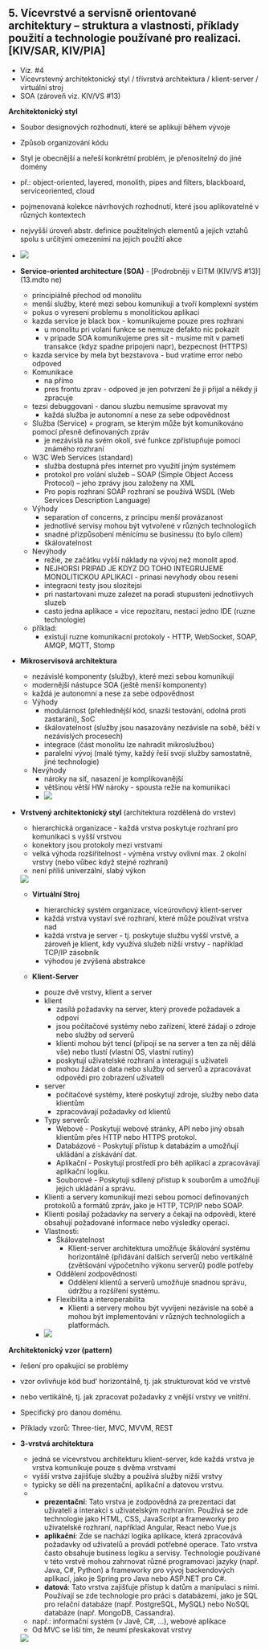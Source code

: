 ## 5. Vícevrstvé a servisně orientované architektury – struktura a vlastnosti, příklady použití a technologie používané pro realizaci. [KIV/SAR, KIV/PIA]

- Viz. #4
- Vícevrstevný architektonický styl / třívrstvá architektura / klient-server / virtuální stroj
- SOA (zároveň viz. KIV/VS #13)

**Architektonický styl**
  - Soubor designových rozhodnutí, které se aplikují během vývoje
  - Způsob organizování kódu
  - Styl je obecnější a neřeší konkrétní problém, je přenositelný do jiné domény
  - př.: object-oriented, layered, monolith, pipes and filters, blackboard, serviceoriented, cloud
  - pojmenovaná kolekce návrhových rozhodnutí, které jsou aplikovatelné v
    různých kontextech
  - nejvyšší úroveň abstr. definice použitelných elementů a jejich vztahů spolu s určitými omezeními na jejich použití akce
  - <img src="img/04/15.png">

- **Service-oriented architecture (SOA)** - [Podrobněji v EITM (KIV/VS #13)](13.mdto ne)
  - principiálně přechod od monolitu
  - menší služby, které mezi sebou komunikují a tvoří komplexní systém
  - pokus o vyreseni problemu s monolitickou aplikaci
  - kazda service je black box - komunikujeme pouze pres rozhrani
    - u monolitu pri volani funkce se nemuze defakto nic pokazit
    - v pripade SOA komunikujeme pres sit - musime mit v pameti transakce (kdyz spadne pripojeni napr), bezpecnost (HTTPS)
  - kazda service by mela byt bezstavova - bud vratime error nebo odpoved
  - Komunikace
    - na přímo
    - pres frontu zprav - odpoved je jen potvrzení že ji přijal a někdy ji zpracuje
  - tezsi debuggovani - danou sluzbu nemusime spravovat my
    - každá služba je autonomní a nese za sebe odpovědnost
  - Služba (Service) = program, se kterým může být komunikováno pomocí přesně definovaných zpráv
    - je nezávislá na svém okolí, své funkce zpřístupňuje pomocí známého rozhraní
  - W3C Web Services (standard)
    - služba dostupná přes internet pro využití jiným systémem
    - protokol pro volání služeb – SOAP (Simple Object Access Protocol) – jeho zprávy jsou založeny na XML
    - Pro popis rozhraní SOAP rozhraní se používá WSDL (Web Services Description Language)
  - Výhody
    - separation of concerns, z principu menší provázanost
    - jednotlivé servisy mohou být vytvořené v různých technologiích
    - snadné přizpůsobení měnícímu se businessu (to bylo cílem)
    - škálovatelnost
  - Nevýhody
    - režie, ze začátku vyšší náklady na vývoj než monolit apod.
    - NEJHORSI PRIPAD JE KDYZ DO TOHO INTEGRUJEME MONOLITICKOU APLIKACI - prinasi nevyhody obou reseni
    - integracni testy jsou slozitejsi
    - pri nastartovani muze zalezet na poradi stupusteni jednotlivych sluzeb
    - casto jedna aplikace = vice repozitaru, nestaci jedno IDE (ruzne technologie)
  - příklad:
    - existuji ruzne komunikacni protokoly - HTTP, WebSocket, SOAP, AMQP, MQTT, Stomp

- **Mikroservisová architektura**
  - nezávislé komponenty (služby), které mezi sebou komunikují
  - modernější nástupce SOA (ještě menší komponenty)
  - každá je autonomní a nese za sebe odpovědnost
  - Výhody
    - modulárnost (přehlednější kód, snazší testování, odolná proti zastarání), SoC
    - škálovatelnost (služby jsou nasazovány nezávisle na sobě, běží v nezávislých procesech)
    - integrace (část monolitu lze nahradit mikroslužbou)
    - paralelní vývoj (malé týmy, každý řeší svojí služby samostatně, jiné technologie)
  - Nevýhody
    - nároky na síť, nasazení je komplikovanější
    - většinou větší HW nároky - spousta režie na komunikaci
    - <img src="img/05/01.png">


- **Vrstvený architektonický styl** (architektura rozdělená do vrstev)
  - hierarchická organizace - každá vrstva poskytuje rozhraní pro komunikaci s vyšší vrstvou
  - konektory jsou protokoly mezi vrstvami
  - velká výhoda rozšiřitelnost - výměna vrstvy ovlivní max. 2 okolní vrstvy (nebo vůbec když stejné rozhraní)
  - není příliš univerzální, slabý výkon

  <img src="img/04/03.png">

  - **Virtuální Stroj**
    - hierarchický systém organizace, víceúrovňový klient-server
    - každá vrstva vystaví své rozhraní, které může používat vrstva nad
    - každá vrstva je server - tj. poskytuje službu vyšší vrstvě, a zároveň je klient, kdy využívá služeb nižší
      vrstvy - například TCP/IP zásobník
    - výhodou je zvýšená abstrakce

  - **Klient-Server**
    - pouze dvě vrstvy, klient a server
    - klient
      - zasílá požadavky na server, který provede požadavek a odpoví
      - jsou počítačové systémy nebo zařízení, které žádají o zdroje nebo služby od serverů
      - klienti mohou být tencí (připojí se na server a ten za něj dělá vše) nebo tlustí (vlastní OS, vlastní rutiny)
      - poskytují uživatelské rozhraní a interagují s uživateli
      - mohou žádat o data nebo služby od serverů a zpracovávat odpovědi pro zobrazení uživateli
    - server
      - počítačové systémy, které poskytují zdroje, služby nebo data klientům
      - zpracovávají požadavky od klientů
    - Typy serverů:
      - Webové - Poskytují webové stránky, API nebo jiný obsah klientům přes HTTP nebo HTTPS protokol.
      - Databázové - Poskytují přístup k databázím a umožňují ukládání a získávání dat.
      - Aplikační - Poskytují prostředí pro běh aplikací a zpracovávají aplikační logiku.
      - Souborové - Poskytují sdílený přístup k souborům a umožňují jejich ukládání a správu.
    - Klienti a servery komunikují mezi sebou pomocí definovaných protokolů a formátů zpráv, jako je HTTP, TCP/IP nebo SOAP.
    - Klienti posílají požadavky na servery a čekají na odpovědi, které obsahují požadované informace nebo výsledky operací.
    - Vlastnosti:
      - Škálovatelnost
        -  Klient-server architektura umožňuje škálování systému horizontálně (přidávání dalších serverů) nebo vertikálně (zvětšování výpočetního výkonu serverů) podle potřeby
      - Oddělení zodpovědnosti
        - Oddělení klientů a serverů umožňuje snadnou správu, údržbu a rozšíření systému.
      - Flexibilita a interoperabilita
        - Klienti a servery mohou být vyvíjeni nezávisle na sobě a mohou být implementováni v různých technologiích a platformách.
    - <img src="img/05/02.png">

**Architektonický vzor (pattern)**
  - řešení pro opakující se problémy
  - vzor ovlivňuje kód bud’ horizontálně, tj. jak strukturovat kód ve vrstvě
  - nebo vertikálně, tj. jak zpracovat požadavky z vnější vrstvy ve vnitřní.
  - Specifický pro danou doménu.
  - Příklady vzorů: Three-tier, MVC, MVVM, REST


- **3-vrstvá architektura**
  - jedná se vícevrstvou architekturu klient-server, kde každá vrstva je vrstva komunikuje pouze s dvěma vrstvami
  - vyšší vrstva zajišťuje služby a používá služby nižší vrstvy
  - typicky se dělí na prezentační, aplikační a datovou vrstvu.
  - 
    - **prezentační**: Tato vrstva je zodpovědná za prezentaci dat uživateli a interakci s uživatelským rozhraním. Používá se zde technologie jako HTML, CSS, JavaScript a frameworky pro uživatelské rozhraní, například Angular, React nebo Vue.js
    - **aplikační**:  Zde se nachází logika aplikace, která zpracovává požadavky od uživatelů a provádí potřebné operace. Tato vrstva často obsahuje business logiku a servisy. Technologie používané v této vrstvě mohou zahrnovat různé programovací jazyky (např. Java, C#, Python) a frameworky pro vývoj backendových aplikací, jako je Spring pro Java nebo ASP.NET pro C#.
    - **datová**: Tato vrstva zajišťuje přístup k datům a manipulaci s nimi. Používají se zde technologie pro práci s databázemi, jako je SQL pro relační databáze (např. PostgreSQL, MySQL) nebo NoSQL databáze (např. MongoDB, Cassandra).
  - např.: informační systém (v Javě, C#, …), webové aplikace
  - Od MVC se liší tím, že neumí přeskakovat vrstvy

  <img src="img/04/05.png">